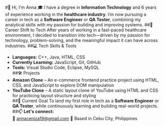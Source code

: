 #👋 Hi, I'm Anna
🎓 I have a degree in **Information Technology** and 6 years of experience working in the **healthcare industry**. I’m now pursuing a career in tech as a **Software Engineer** or **QA Tester**, combining my analytical skills with my passion for building and improving systems.
##🚀 Career Shift to Tech
After years of working in a fast-paced healthcare environment, I decided to transition into tech—driven by my passion for technology, problem-solving, and the meaningful impact it can have across industries.
##💻 Tech Skills & Tools
- **Languages:** C++, Java, HTML, CSS  
- **Currently Learning:** JavaScript, Git, GitHub  
- **Tools:** Visual Studio Code, Eclipse, MySQL  
##🛠️ Projects
- **Amazon Clone** – An e-commerce frontend practice project using HTML, CSS, and JavaScript to explore DOM manipulation  
- **YouTube Clone** – A static layout clone of YouTube using HTML and CSS for practicing layout structure and styling  
##🎯 Current Goal
To land my first role in tech as a **Software Engineer** or **QA Tester**, while continuously learning and building real-world projects.
##📫 **Let's connect:**  
📧 annaceniza19@gmail.com
📍 Based in Cebu City, Philippines
